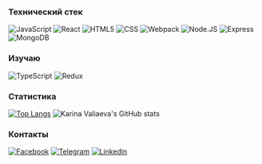<!-- ##Привет!

###Обо мне -->



### Технический стек

![JavaScript](https://img.shields.io/badge/-JavaScript-4d4d4d?style=plastic&logo=javascript) ![React](https://img.shields.io/badge/-React-4d4d4d?style=plastic&logo=react) ![HTML5](https://img.shields.io/badge/-HTML5-4d4d4d?style=plastic&logo=html5) ![CSS](https://img.shields.io/badge/-CSS-4d4d4d?style=plastic&logo=css3) ![Webpack](https://img.shields.io/badge/-Webpack-4d4d4d?style=plastic&logo=webpack) 
![Node.JS](https://img.shields.io/badge/-Node.js-4d4d4d?style=plastic&logo=node.js) ![Express](https://img.shields.io/badge/-Express-4d4d4d?style=plastic&logo=express) ![MongoDB](https://img.shields.io/badge/-MongoDB-4d4d4d?style=plastic&logo=mongoDB)

### Изучаю 
![TypeScript](https://img.shields.io/badge/-TypeScript-4d4d4d?style=plastic&logo=TypeScript) ![Redux](https://img.shields.io/badge/-Redux-4d4d4d?style=plastic&logo=Redux)

### Cтатистика

[![Top Langs](https://github-readme-stats.vercel.app/api/top-langs/?username=KarinaValiaeva&layout=compact&theme=dark&bg_color=4d4d4d)](https://github.com/anuraghazra/github-readme-stats) ![Karina Valiaeva's GitHub stats](https://github-readme-stats.vercel.app/api?username=KarinaValiaeva&show_icons=true&theme=dark&bg_color=4d4d4d)


### Контакты

[![Facebook](https://img.shields.io/badge/-Facebook-4d4d4d?style=plastic&logo=Facebook)](https://www.facebook.com/karina.kolpakova.7/) [![Telegram](https://img.shields.io/badge/-Telegram-4d4d4d?style=plastic&logo=Telegram)](https://t.me/karina_valiaeva) [![Linkedin](https://img.shields.io/badge/-Linkedin-4d4d4d?style=plastic&logo=Linkedin)](https://www.linkedin.com/in/karina-valiaeva-843044191) 

<!--
**KarinaValiaeva/KarinaValiaeva** is a ✨ _special_ ✨ repository because its `README.md` (this file) appears on your GitHub profile.

Here are some ideas to get you started:

- 🔭 I’m currently working on ...
- 🌱 I’m currently learning ...
- 👯 I’m looking to collaborate on ...
- 🤔 I’m looking for help with ...
- 💬 Ask me about ...
- 📫 How to reach me: ...
- 😄 Pronouns: ...
- ⚡ Fun fact: ...
-->
